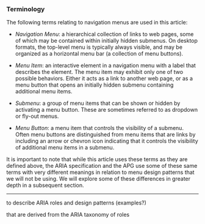### Terminology

The following terms relating to navigation menus are used in this article:

* _Navigation Menu_: a hierarchical collection of links to web pages, some of which may be contained within initially hidden submenus. On desktop formats, the top-level menu is typically always visible, and may be organized as a horizontal menu bar (a collection of menu buttons).

* _Menu Item_: an interactive element in a navigation menu with a label that describes the element. The menu item may exhibit only one of two possible behaviors. Either it acts as a link to another web page, or as a menu button that opens an initially hidden submenu containing additional menu items.

* _Submenu_:  a group of menu items that can be shown or hidden by activating a menu button. These are sometimes referred to as dropdown or fly-out menus.

* _Menu Button_: a menu item that controls the visibility of a submenu. Often menu buttons are distinguished from menu items that are links by including an arrow or chevron icon indicating that it controls the visibility of additional menu items in a submenu.

It is important to note that while this article uses these terms as they are defined above, the ARIA specification and the APG use some of these same terms with very different meanings in relation to menu design patterns that we will not be using. We will explore some of these differences in greater depth in a subsequent section.

----------------------------------------------------------------
to describe ARIA roles and design patterns (examples?)

that are derived from the ARIA taxonomy of roles
